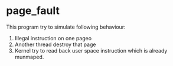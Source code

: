 page_fault
==========

This program try to simulate following behaviour:
1. Illegal instruction on one pageo
2. Another thread destroy that page
3. Kernel try to read back user space instruction which is already munmaped.
